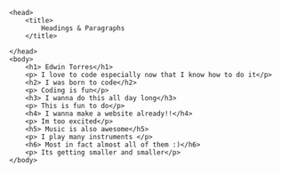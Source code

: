 <!DOCTYPE html>
<html>

	<head>
		<title>
			Headings & Paragraphs
		</title>
		
	</head>
	<body>
		<h1> Edwin Torres</h1>
		<p> I love to code especially now that I know how to do it</p>
		<h2> I was born to code</h2>
		<p> Coding is fun</p>
		<h3> I wanna do this all day long</h3>
		<p> This is fun to do</p>
		<h4> I wanna make a website already!!</h4>
		<p> Im too excited</p>
		<h5> Music is also awesome</h5>
		<p> I play many instruments </p>
		<h6> Most in fact almost all of them :)</h6>
		<p> Its getting smaller and smaller</p>
	</body>
</html>
